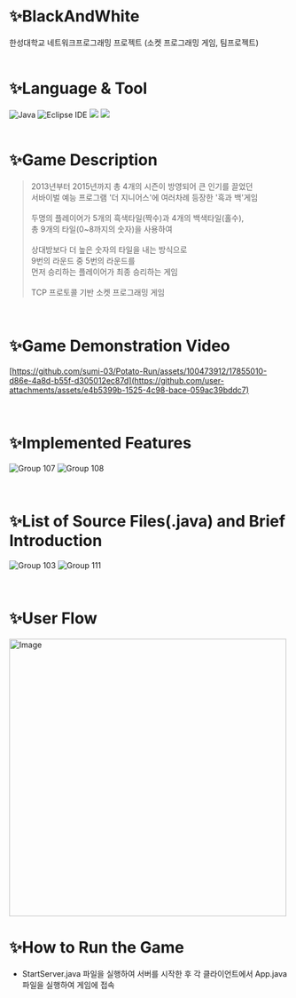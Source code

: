 # ✨BlackAndWhite
 한성대학교 네트워크프로그래밍 프로젝트 (소켓 프로그래밍 게임, 팀프로젝트) <br><br>

# ✨Language & Tool
![Java](https://img.shields.io/badge/Java-007396.svg?&style=for-the-badge&logo=Java&logoColor=white)
![Eclipse IDE](https://img.shields.io/badge/Eclipse%20IDE-2C2255.svg?&style=for-the-badge&logo=Eclipse%20IDE&logoColor=white)
<img src="https://img.shields.io/badge/IntelliJ_IDEA-000000.svg?style=for-the-badge&logo=intellij-idea&logoColor=white">
<img src="https://img.shields.io/badge/Visual_Studio_Code-0078D4?style=for-the-badge&logo=visual%20studio%20code&logoColor=white"> 
<br><br>

# ✨Game Description
> 2013년부터 2015년까지 총 4개의 시즌이 방영되어 큰 인기를 끌었던 <br>
> 서바이벌 예능 프로그램 '더 지니어스'에 여러차례 등장한 '흑과 백'게임 <br><br>
> 두명의 플레이어가 5개의 흑색타일(짝수)과 4개의 백색타일(홀수), <br>
> 총 9개의 타일(0~8까지의 숫자)을 사용하여 <br><br>
> 상대방보다 더 높은 숫자의 타일을 내는 방식으로 <br>
> 9번의 라운드 중 5번의 라운드를 <br>
> 먼저 승리하는 플레이어가 최종 승리하는 게임 <br><br>
> TCP 프로토콜 기반 소켓 프로그래밍 게임

<br>

# ✨Game Demonstration Video
[https://github.com/sumi-03/Potato-Run/assets/100473912/17855010-d86e-4a8d-b55f-d305012ec87d](https://github.com/user-attachments/assets/e4b5399b-1525-4c98-bace-059ac39bddc7)

<br>

# ✨Implemented Features
![Group 107](https://github.com/user-attachments/assets/f6a2a6e4-0755-42a3-95b8-4bbcf453297b)
![Group 108](https://github.com/user-attachments/assets/166587c2-0a6d-48ff-942a-d393b5c92790)

<br>

# ✨List of Source Files(.java) and Brief Introduction
![Group 103](https://github.com/user-attachments/assets/0887ce2c-0028-4b13-8361-1a0ebc87fb3a)
![Group 111](https://github.com/user-attachments/assets/c1b17b88-e412-4f30-aa2a-ecda1eacd4c1)

<br>

# ✨User Flow
<img width="500" alt="Image" src="https://github.com/user-attachments/assets/c209f1b9-c97e-4c0c-b117-a3062ee4abf9" />

<br>

# ✨How to Run the Game
- StartServer.java 파일을 실행하여 서버를 시작한 후 각 클라이언트에서 App.java 파일을 실행하여 게임에 접속
 
<br>
